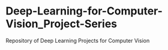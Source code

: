 # Deep-Learning-for-Computer-Vision_Project-Series
Repository of Deep Learning Projects for Computer Vision
